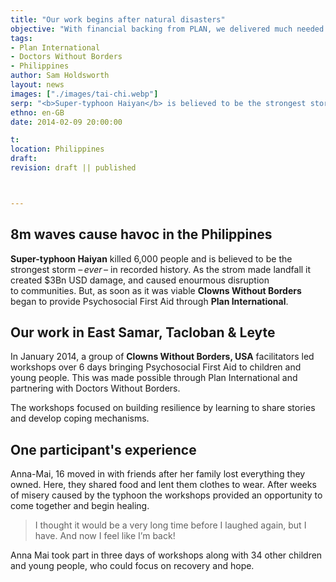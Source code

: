 ```yaml
---
title: "Our work begins after natural disasters"
objective: "With financial backing from PLAN, we delivered much needed Psychosocial First Aid as soon as it was safe to do so after <b>Super-typhoon Haiyan</b> killed 6,000."
tags:
- Plan International
- Doctors Without Borders
- Philippines
author: Sam Holdsworth
layout: news
images: ["./images/tai-chi.webp"]
serp: "<b>Super-typhoon Haiyan</b> is believed to be the strongest storm in recorded&nbsp;history, we started delivering Psychosocial First Aid as soon as it was safe through <b>Plan&nbsp;International</b> in&nbsp;<b>The&nbsp;Philippines</b>."
ethno: en-GB
date: 2014-02-09 20:00:00

t:
location: Philippines
draft:
revision: draft || published



---
```



<!--
title: "Our work begins right after natural disasters"
-->

<!--
# Partner name
> important endorsement
## About the partnership
- why is this a just cause?
- what is THIS partner's vision for the future?
- how do we meet their goals?
## Technical criteria
- tracking and monitoring
- accountability
- people
-->


## 8m waves cause havoc in the Philippines

**Super-typhoon Haiyan** killed 6,000 people and is believed to be the strongest storm _–&thinsp;ever&thinsp;–_ in recorded&nbsp;history. As the strom made landfall it created $3Bn USD damage, and caused enourmous disruption to&nbsp;communities. But, as soon as it was viable **Clowns Without Borders** began to provide Psychosocial First Aid through&nbsp;**Plan&nbsp;International**.

## Our work in East Samar, Tacloban &amp; Leyte

In January 2014, a group of **Clowns Without Borders, USA** facilitators led workshops over 6 days bringing Psychosocial First Aid to children and young&nbsp;people. This was made possible through Plan International and partnering with Doctors Without Borders.

The workshops focused on building resilience by learning to share stories and develop coping&nbsp;mechanisms.

## One participant's experience

Anna-Mai, 16 moved in with friends after her family lost everything they owned. Here, they shared food and lent them clothes to&nbsp;wear. After weeks of misery caused by the typhoon the workshops provided an opportunity to come together and begin&nbsp;healing.

> I thought it would be a very long time before I laughed again, but I have. And now I feel like I’m back!

Anna Mai took part in three days of workshops along with 34 other children and young&nbsp;people, who could focus on recovery and&nbsp;hope.

<!--

## The result of the Partnership

Original seems to lack an image: https://www.google.com/search?q=PHILIPPINES%2C+FEBRUARY+2014+site%3Acwb-international.org%2F&tbm=isch&ved=2ahUKEwirmYH7-ej0AhXriv0HHc7LCVYQ2-cCegQIABAA&oq=PHILIPPINES%2C+FEBRUARY+2014+site%3Acwb-international.org%2F&gs_lcp=CgNpbWcQA1CkKlikKmDyK2gAcAB4AIABd4gBjwKSAQMyLjGYAQCgAQGqAQtnd3Mtd2l6LWltZ8ABAQ&sclient=img&ei=3YW7Yeu2I-uV9u8PzpensAU&bih=727&biw=1309

CWB International Chapters:
CWB, USA
CWB, UK
	- from: https://www.cwb-international.org/project/philippines-2014-857/


```

Philippines
On 8th November 2013, super typhoon Haiyan - believed to be the strongest storm ever recorded in history - made landfall in central Philippines, destroying 500,000 homes.
- from: https://clownswithoutborders.org.uk/where-we-work/

Philippines
Tyhpoon Haiyan is believed to be the strongest storm ever recorded in history. It made landfall in central Philippines, destroying 500,000 homes, leaving over 6,000 people dead, and displacing over 4 million people.

Anna-Mai, 16, and her family lost everything they owned. They moved in with friends who shared their food and lent them clothes to wear.

With 34 other young people, Anna Mai took part in three days of workshops. The focus was to provide a sense of recovery and hope after the weeks of loss, grief and misery cause by the typhoon. The workshops were a place for people to come together and slowly start to heal.



```

* * *

Our Work Here
Year Started: 2013

Number of projects: 2

Number of people served: 13,720

Featured Partners: https://plan-international.org/

The Philippines
Not long after Typhoon Haiyan made landfall on the Phillippines, so too did the clowns. Volunteers gave free performances and held workshops for those impacted by the super typhoon. Many of the country’s most vulnerable population lost their homes, livelihoods, and loved ones. The typhoon landed on the Phillippines on November 8, 2013, and though it wrecked havoc across southeast Asia, the Phillippines was hit hardest with waves eight meters high crashing down on the island. Its damages total nearly $3 Billion USD and the storm took more than 6,000 lives.
	- from: https://clownswithoutborders.org/country/the-philippines/


* * *

PHILIPPINES, FEBRUARY 2014
Home » Philippines – 2014 – 857
2

Shows
720

Audience

ARTISTIC TEAM
Micael, Brendon, Tim Cunningham.

SUMMARY
In January 2014, Clowns Without Borders USA went to the Philippines and partnered with Plan International and Doctors Without Borders. A group of 5 clowns led two intensive workshops for a total of 80 young people (ages 17-36) over 6 days. The workshops focused on performance building skills and ways to share stories through the arts. The clowns also performed for communities in East Samar, Tacloban and Leyte.




FIELD PARTNER
Plan International and Doctors Without Borders

FINANCIAL SUPPORT
Plan International

TYPE OF PROJECT
Shows + Workshops : support to suffering populations



More links with Plan International & CWB:
- mentioned here: http://clownswithoutborders.org.uk/our-work/
- CWB South Africa, Zimbabwe: https://www.svri.org/sites/default/files/attachments/2021-08-10/Zimbabwe.pdf
- (NONE Supporting link): [Laughter and Play Manual](https://plan-international.org/publications/laughter-and-play-manual#download-options) on Plan International.
- East Samar, Tacloban and Leyte were affected the most by typhoon "Haiyan" (Supporting link): https://www.usaid.gov/haiyan/fy14/fs01

-->
